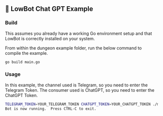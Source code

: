 ## 🤖 LowBot Chat GPT Example

### Build

This assumes you already have a working Go environment setup and that
LowBot is correctly installed on your system.

From within the dungeon example folder, run the below command to compile the
example.

```sh
go build main.go
```

### Usage

In this example, the channel used is Telegram, so you need to enter the Telegram Token.
The consumer used is ChatGPT, so you need to enter the ChatGPT Token.

```sh
TELEGRAM_TOKEN=YOUR_TELEGRAM_TOKEN CHATGPT_TOKEN=YOUR_CHATGPT_TOKEN ./main
Bot is now running.  Press CTRL-C to exit.
```